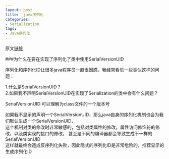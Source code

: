 ```yaml
---
layout: post
title:  java序列化
categories:
- Serialization
tags:
- Java序列化
---
```


原文[链接](http://javarevisited.blogspot.sg/2014/05/why-use-serialversionuid-inside-serializable-class-in-java.html#more)   

###为什么在要在实现了序列化了类中使用SerialVersionUID   


序列化和序列化ID让很多java程序员一直很困惑，我经常看见一些类似这样的问题：  

1.什么是SerialVersionUID？   
2.如果我不声明SerialVersionUID在实现了Serialization的类中会有什么问题？


SerialVersionUID:可以理解为class文件的一个版本号

如果我不显示的声明一个SerialVersionUID，那么java自身的序列化机制也会为我们默认生成一个SerialVersionUID，   
这个机制对类的修改时非常敏感的，包括对类属性的修改，属性访问修饰符的修改，以及类实现的接口的修改，   甚至是不同的编译器都会导致生成不一样的SerialVersionUID   
这样就最终会造成反序列化失败，因此隐式的序列化ID是非常危险的，推荐显示的生成序列化ID

